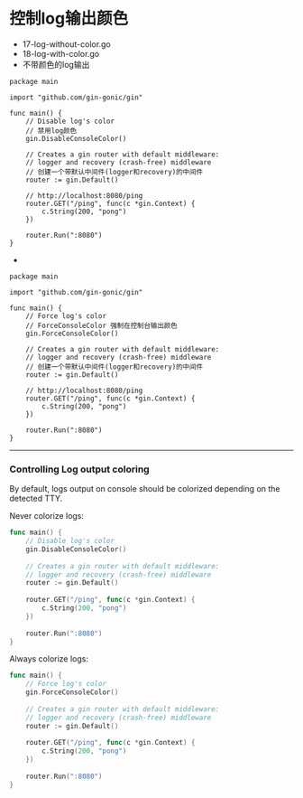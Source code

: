 # 控制log输出颜色
- 17-log-without-color.go
- 18-log-with-color.go
- 不带颜色的log输出
``` 
package main

import "github.com/gin-gonic/gin"

func main() {
	// Disable log's color
	// 禁用log颜色
	gin.DisableConsoleColor()

	// Creates a gin router with default middleware:
	// logger and recovery (crash-free) middleware
	// 创建一个带默认中间件(logger和recovery)的中间件
	router := gin.Default()
	
	// http://localhost:8080/ping
	router.GET("/ping", func(c *gin.Context) {
		c.String(200, "pong")
	})

	router.Run(":8080")
}
```
- 
``` 
package main

import "github.com/gin-gonic/gin"

func main() {
	// Force log's color
	// ForceConsoleColor 强制在控制台输出颜色
	gin.ForceConsoleColor()

	// Creates a gin router with default middleware:
	// logger and recovery (crash-free) middleware
	// 创建一个带默认中间件(logger和recovery)的中间件
	router := gin.Default()

	// http://localhost:8080/ping
	router.GET("/ping", func(c *gin.Context) {
		c.String(200, "pong")
	})

	router.Run(":8080")
}
```
---
### Controlling Log output coloring 

By default, logs output on console should be colorized depending on the detected TTY.

Never colorize logs: 

```go
func main() {
    // Disable log's color
    gin.DisableConsoleColor()
    
    // Creates a gin router with default middleware:
    // logger and recovery (crash-free) middleware
    router := gin.Default()
    
    router.GET("/ping", func(c *gin.Context) {
        c.String(200, "pong")
    })
    
    router.Run(":8080")
}
```

Always colorize logs: 

```go
func main() {
    // Force log's color
    gin.ForceConsoleColor()
    
    // Creates a gin router with default middleware:
    // logger and recovery (crash-free) middleware
    router := gin.Default()
    
    router.GET("/ping", func(c *gin.Context) {
        c.String(200, "pong")
    })
    
    router.Run(":8080")
}
```